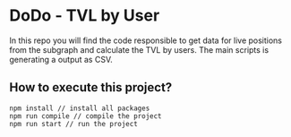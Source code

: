 # DoDo - TVL by User

In this repo you will find the code responsible to get data for live positions from the subgraph and calculate the TVL by users.
The main scripts is generating a output as CSV.

## How to execute this project?

```
npm install // install all packages
npm run compile // compile the project
npm run start // run the project
```